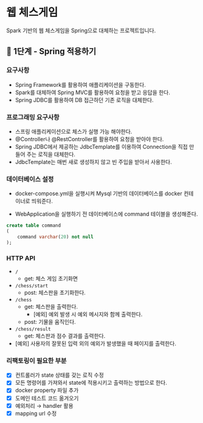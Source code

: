# 웹 체스게임
Spark 기반의 웹 체스게임을 Spring으로 대체하는 프로젝트입니다.

## 🚀 1단계 - Spring 적용하기

### 요구사항
- Spring Framework를 활용하여 애플리케이션을 구동한다.
- Spark를 대체하여 Spring MVC를 활용하여 요청을 받고 응답을 한다.
- Spring JDBC를 활용하여 DB 접근하던 기존 로직을 대체한다.

### 프로그래밍 요구사항
- 스프링 애플리케이션으로 체스가 실행 가능 해야한다.
- @Controller나 @RestController를 활용하여 요청을 받아야 한다.
- Spring JDBC에서 제공하는 JdbcTemplate를 이용하여 Connection을 직접 만들어 주는 로직을 대체한다.
- JdbcTemplate는 매번 새로 생성하지 않고 빈 주입을 받아서 사용한다.

### 데이터베이스 설정
- docker-compose.yml을 실행시켜 Mysql 기반의 데이터베이스를 docker 컨테이너로 띄워준다.

- WebApplication을 실행하기 전 데이터베이스에 command 테이블을 생성해준다.
```sql
create table command
(
    command varchar(20) not null
);
```


### HTTP API
- `/`
  - get: 체스 게임 초기화면
- `/chess/start`
  - post: 체스판을 초기화한다.
- `/chess`
  - get: 체스판을 출력한다.
    - [예외] 예외 발생 시 예외 메시지와 함께 출력한다.
  - post: 기물을 움직인다.
- `/chess/result`
  - get: 체스판과 점수 결과를 출력한다.
- [예외] 사용자의 잘못된 입력 외의 예외가 발생했을 때 페이지를 출력한다.

### 리팩토링이 필요한 부분
- [x]  컨트롤러가 state 상태를 갖는 로직 수정
  - [x]  모든 명령어를 가져와서 state에 적용시키고 출력하는 방법으로 한다.
- [x]  docker property 파일 추가
- [x]  도메인 테스트 코드 옮겨오기
- [x]  예외처리 → handler 활용
- [x]  mapping url 수정
